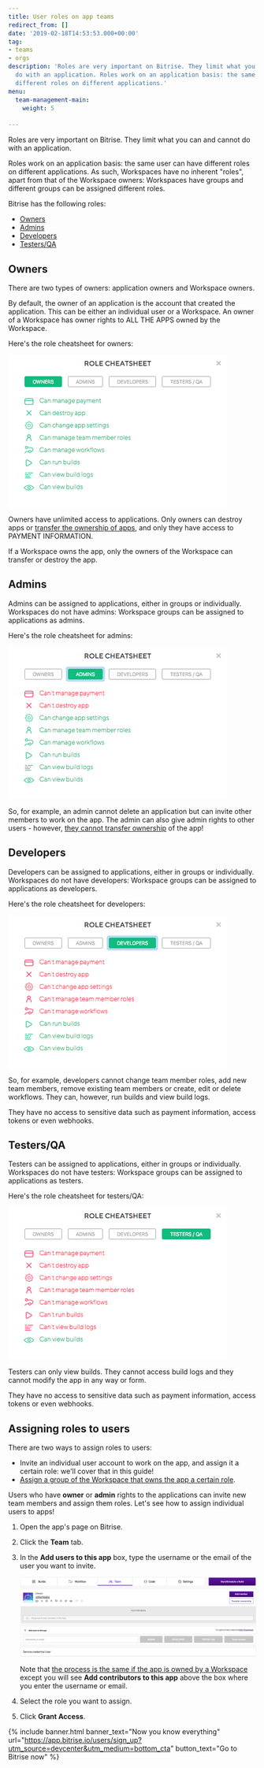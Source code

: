 ```yaml
---
title: User roles on app teams
redirect_from: []
date: '2019-02-18T14:53:53.000+00:00'
tag:
- teams
- orgs
description: 'Roles are very important on Bitrise. They limit what you can and cannot
  do with an application. Roles work on an application basis: the same user can have
  different roles on different applications.'
menu:
  team-management-main:
    weight: 5

---
```

Roles are very important on Bitrise. They limit what you can and cannot do with an application.

Roles work on an application basis: the same user can have different roles on different applications. As such, Workspaces have no inherent "roles", apart from that of the Workspace owners: Workspaces have groups and different groups can be assigned different roles.

Bitrise has the following roles:

* [Owners](/team-management/user-roles-on-app-teams/#owners)
* [Admins](/team-management/user-roles-on-app-teams/#admins)
* [Developers](/team-management/user-roles-on-app-teams/#developers)
* [Testers/QA](/team-management/user-roles-on-app-teams/#testersqa)

## Owners

There are two types of owners: application owners and Workspace owners.

By default, the owner of an application is the account that created the application. This can be either an individual user or a Workspace. An owner of a Workspace has owner rights to ALL THE APPS owned by the Workspace.

Here's the role cheatsheet for owners:

![{{ page.title }}](/img/owners.png)

Owners have unlimited access to applications. Only owners can destroy apps or [transfer the ownership of apps](/team-management/changing-the-owner-of-an-app/), and only they have access to PAYMENT INFORMATION.

If a Workspace owns the app, only the owners of the Workspace can transfer or destroy the app.

## Admins

Admins can be assigned to applications, either in groups or individually. Workspaces do not have admins: Workspace groups can be assigned to applications as admins.

Here's the role cheatsheet for admins:

![{{ page.title }}](/img/admins.png)

So, for example, an admin cannot delete an application but can invite other members to work on the app. The admin can also give admin rights to other users - however, [they cannot transfer ownership](/team-management/changing-the-owner-of-an-app/) of the app!

## Developers

Developers can be assigned to applications, either in groups or individually. Workspaces do not have developers: Workspace groups can be assigned to applications as developers.

Here's the role cheatsheet for developers:

![{{ page.title }}](/img/developers.png)

So, for example, developers cannot change team member roles, add new team members, remove existing team members or create, edit or delete workflows. They can, however, run builds and view build logs.

They have no access to sensitive data such as payment information, access tokens or even webhooks.

## Testers/QA

Testers can be assigned to applications, either in groups or individually. Workspaces do not have testers: Workspace groups can be assigned to applications as testers.

Here's the role cheatsheet for testers/QA:

![{{ page.title }}](/img/testers.png)

Testers can only view builds. They cannot access build logs and they cannot modify the app in any way or form.

They have no access to sensitive data such as payment information, access tokens or even webhooks.

## Assigning roles to users

There are two ways to assign roles to users:

* Invite an individual user account to work on the app, and assign it a certain role: we'll cover that in this guide!
* [Assign a group of the Workspace that owns the app a certain role](/team-management/organizations/managing-apps/#assigning-groups-to-apps).

Users who have **owner** or **admin** rights to the applications can invite new team members and assign them roles. Let's see how to assign individual users to apps!

1. Open the app's page on Bitrise.
2. Click the **Team** tab.
3. In the **Add users to this app** box, type the username or the email of the user you want to invite.

   ![{{ page.title }}](/img/add-users.png)

   Note that [the process is the same if the app is owned by a Workspace](/team-management/organizations/managing-apps/#adding-contributors-to-an-app) except you will see **Add contributors to this app** above the box where you enter the username or email.
4. Select the role you want to assign.
5. Click **Grant Access**.

{% include banner.html banner_text="Now you know everything" url="https://app.bitrise.io/users/sign_up?utm_source=devcenter&utm_medium=bottom_cta" button_text="Go to Bitrise now" %}